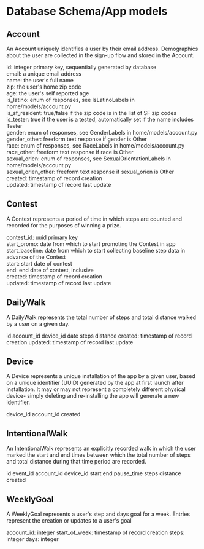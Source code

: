 # Database Schema/App models

## Account

An Account uniquely identifies a user by their email address. Demographics about the user are collected in the sign-up flow and stored in the Account.

id: integer primary key, sequentially generated by database  
email: a unique email address  
name: the user's full name  
zip: the user's home zip code  
age: the user's self reported age  
is_latino: enum of responses, see IsLatinoLabels in home/models/account.py  
is_sf_resident: true/false if the zip code is in the list of SF zip codes  
is_tester: true if the user is a tested, automatically set if the name includes Tester  
gender: enum of responses, see GenderLabels in home/models/account.py  
gender_other: freeform text response if gender is Other  
race: enum of responses, see RaceLabels in home/models/account.py  
race_other: freeform text response if race is Other  
sexual_orien: enum of responses, see SexualOrientationLabels in home/models/account.py  
sexual_orien_other: freeform text response if sexual_orien is Other  
created: timestamp of record creation  
updated: timestamp of record last update

## Contest

A Contest represents a period of time in which steps are counted and recorded for the purposes of winning a prize.

contest_id: uuid primary key  
start_promo: date from which to start promoting the Contest in app  
start_baseline: date from which to start collecting baseline step data in advance of the Contest  
start: start date of contest  
end: end date of contest, inclusive  
created: timestamp of record creation  
updated: timestamp of record last update  

## DailyWalk

A DailyWalk represents the total number of steps and total distance walked by a user on a given day.

id
account_id
device_id
date
steps
distance
created: timestamp of record creation
updated: timestamp of record last update

## Device

A Device represents a unique installation of the app by a given user, based on a unique identifier (UUID) generated by the app at first launch after installation. It may or may not represent a completely different physical device- simply deleting and re-installing the app will generate a new identifier.

device_id
account_id
created

## IntentionalWalk

An IntentionalWalk represents an explicitly recorded walk in which the user marked the start and end times between which the total number of steps and total distance during that time period are recorded.

id
event_id
account_id
device_id
start
end
pause_time
steps
distance
created

## WeeklyGoal

A WeeklyGoal represents a user's step and days goal for a week. Entries represent the creation or updates to a user's goal

account_id: integer
start_of_week: timestamp of record creation
steps: integer
days: integer